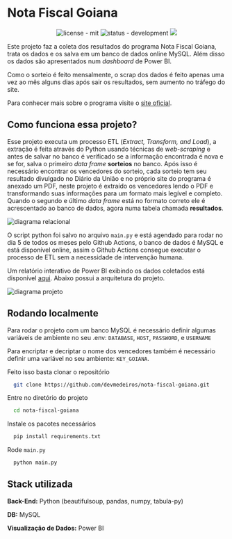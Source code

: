 # Nota Fiscal Goiana
<p align="center"><img src="https://img.shields.io/badge/License-MIT-yellow.svg" alt="license - mit"> <img src="https://img.shields.io/badge/Status-Development-2ea44f" alt="status - development"> <a href="https://github.com/devmedeiros/nota-fiscal-goiana/actions/workflows/scrape.yml"><img src="https://github.com/devmedeiros/nota-fiscal-goiana/actions/workflows/scrape.yml/badge.svg"></a> </p>

Este projeto faz a coleta dos resultados do programa Nota Fiscal Goiana, trata os dados e os salva em um banco de dados online MySQL. Além disso os dados são apresentados num _dashboard_ de Power BI.

Como o sorteio é feito mensalmente, o scrap dos dados é feito apenas uma vez ao mês alguns dias após sair os resultados, sem aumento no tráfego do site.

Para conhecer mais sobre o programa visite o [site oficial](https://www.economia.go.gov.br/institucional-nf.html).

## Como funciona essa projeto?

Esse projeto executa um processo ETL (_Extract, Transform, and Load_), a extração é feita através do Python usando técnicas de _web-scraping_ e antes de salvar no banco é verificado se a informação encontrada é nova e se for, salva o primeiro _data frame_ **sorteios** no banco. Após isso é necessário encontrar os vencedores do sorteio, cada sorteio tem seu resultado divulgado no Diário da União e no próprio site do programa é anexado um PDF, neste projeto é extraído os vencedores lendo o PDF e transformando suas informações para um formato mais legível e completo. Quando o segundo e último _data frame_ está no formato correto ele é acrescentado ao banco de dados, agora numa tabela chamada **resultados**.

![diagrama relacional](https://user-images.githubusercontent.com/33239902/197660147-b6df90ba-c1b0-41b0-9e1a-92a419e6a25b.png)

O script python foi salvo no arquivo `main.py` e está agendado para rodar no dia 5 de todos os meses pelo Github Actions, o banco de dados é MySQL e está disponível online, assim o Github Actions consegue executar o processo de ETL sem a necessidade de intervenção humana.

Um relatório interativo de Power BI exibindo os dados coletados está disponível [aqui](https://app.powerbi.com/view?r=eyJrIjoiOTEyNTkyYjgtOTk2OS00NWNiLThmNzMtZGQ3MjBjYzM4YTA2IiwidCI6ImIxY2E3YTgxLWFiZjgtNDJlNS05OGM2LWYyZjJhOTMwYmEzNiJ9). Abaixo possui a arquitetura do projeto.

![diagrama projeto](https://user-images.githubusercontent.com/33239902/197660134-750effed-85af-4231-a765-48148a9eb0b5.png)

## Rodando localmente

Para rodar o projeto com um banco MySQL é necessário definir algumas variáveis de ambiente no seu .env: `DATABASE`, `HOST`, `PASSWORD`, e `USERNAME`

Para encriptar e decriptar o nome dos vencedores também é necessário definir uma variável no seu ambiente: `KEY_GOIANA`.

Feito isso basta clonar o repositório

```bash
  git clone https://github.com/devmedeiros/nota-fiscal-goiana.git
```

Entre no diretório do projeto

```bash
  cd nota-fiscal-goiana
```

Instale os pacotes necessários

```bash
  pip install requirements.txt
```

Rode `main.py`

```bash
  python main.py
```

## Stack utilizada

**Back-End:** Python (beautifulsoup, pandas, numpy, tabula-py)

**DB:** MySQL

**Visualização de Dados:** Power BI
